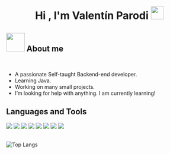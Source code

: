 <h1 align="center">Hi , I'm Valentín Parodi <img src="https://media.giphy.com/media/hvRJCLFzcasrR4ia7z/giphy.gif" width="35"></h1>
<h2><img src = "https://github.com/7oSkaaa/7oSkaaa/blob/main/Images/about_me.gif?raw=true" width = 50px>&nbsp;About me</h2>
<br>

- A passionate Self-taught Backend-end developer.
- Learning Java.
- Working on many small projects.
- I’m looking for help with anything. I am currently learning!
<h2> Languages and Tools</h2>
<span> 
  <img src="https://img.shields.io/badge/HTML5-E34F26?style=for-the-badge&logo=html5&logoColor=white">
  <img src="https://img.shields.io/badge/CSS3-1572B6?style=for-the-badge&logo=css3&logoColor=white">
  <img src="https://img.shields.io/badge/Java-ED8B00?style=for-the-badge&logo=java&logoColor=white">
  <img src="https://img.shields.io/badge/python-3670A0?style=for-the-badge&logo=python&logoColor=ffdd54">
  <img src="https://img.shields.io/badge/Git-F05032?style=for-the-badge&logo=git&logoColor=white">
  <img src="https://img.shields.io/badge/github-%23121011.svg?style=for-the-badge&logo=github&logoColor=white">
  <img src="https://img.shields.io/badge/IntelliJIDEA-000000.svg?style=for-the-badge&logo=intellij-idea&logoColor=white">
  <img src="https://img.shields.io/badge/Visual%20Studio%20Code-0078d7.svg?style=for-the-badge&logo=visual-studio-code&logoColor=white">
</span>
<br></br>

![Top Langs](https://github-readme-stats.vercel.app/api/top-langs/?username=Valen1706&layout=compact&theme=dark)


